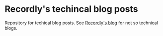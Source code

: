 # Recordly's techincal blog posts

Repository for techical blog posts. See [Recordly's blog](https://www.recordlydata.com/blog) for not so technical blogs.
